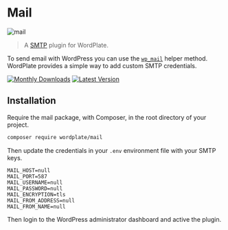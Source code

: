 # Mail

![mail](https://user-images.githubusercontent.com/499192/37464248-1282c40a-2858-11e8-801c-571c1dedf310.png)

> A [SMTP](https://developer.wordpress.org/reference/hooks/phpmailer_init/) plugin for WordPlate.

To send email with WordPress you can use the [`wp_mail`](https://developer.wordpress.org/reference/functions/wp_mail) helper method. WordPlate provides a simple way to add custom SMTP credentials.

[![Monthly Downloads](https://badgen.net/packagist/dm/wordplate/mail)](https://packagist.org/packages/wordplate/mail/stats)
[![Latest Version](https://badgen.net/packagist/v/wordplate/mail)](https://packagist.org/packages/wordplate/mail)

## Installation

Require the mail package, with Composer, in the root directory of your project.

```sh
composer require wordplate/mail
```

Then update the credentials in your `.env` environment file with your SMTP keys.

```
MAIL_HOST=null
MAIL_PORT=587
MAIL_USERNAME=null
MAIL_PASSWORD=null
MAIL_ENCRYPTION=tls
MAIL_FROM_ADDRESS=null
MAIL_FROM_NAME=null
```

Then login to the WordPress administrator dashboard and active the plugin.


